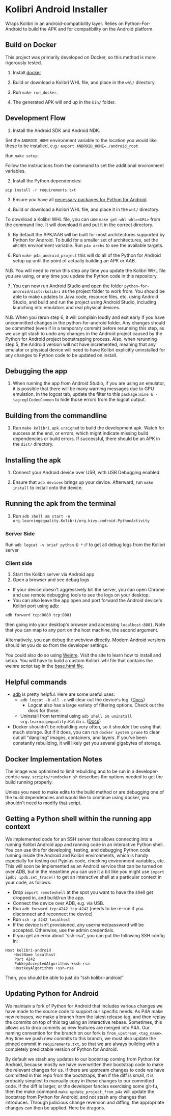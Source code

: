 # Kolibri Android Installer

Wraps Kolibri in an android-compatibility layer. Relies on Python-For-Android to build the APK and for compatibility on the Android platform.

## Build on Docker

This project was primarily developed on Docker, so this method is more rigorously tested.

1. Install [docker](https://www.docker.com/community-edition)

2. Build or download a Kolibri WHL file, and place in the `whl/` directory.

3. Run `make run_docker`.

4. The generated APK will end up in the `bin/` folder.

## Development Flow

1. Install the Android SDK and Android NDK.

Set the `ANDROID_HOME` environment variable to the location you would like these to be installed, e.g.:
`export ANDROID_HOME=./android_root`

Run `make setup`.

Follow the instructions from the command to set the additional environment variables.

2. Install the Python dependencies:

`pip install -r requirements.txt`

3. Ensure you have all [necessary packages for Python for Android](https://python-for-android.readthedocs.io/en/latest/quickstart/#installing-dependencies).

4. Build or download a Kolibri WHL file, and place it in the `whl/` directory.

To download a Kolibri WHL file, you can use `make get-whl whl=<URL>` from the command line. It will download it and put it in the correct directory.

5. By default the APK/AAB will be built for most architectures supported by Python for Android. To build for a smaller set of architectures, set the `ARCHES` environment variable. Run `p4a archs` to see the available targets.

6. Run `make p4a_android_project` this will do all of the Python for Android setup up until the point of actually building an APK or AAB.

N.B. You will need to rerun this step any time you update the Kolibri WHL file you are using, or any time you update the Python code in this repository.

7. You can now run Android Studio and open the folder `python-for-android/dists/kolibri` as the project folder to work from. You should be able to make updates to Java code, resource files, etc. using Android Studio, and build and run the project using Android Studio, including launching into emulators and real physical devices.

N.B. When you rerun step 6, it will complain loudly and exit early if you have uncommitted changes in the python-for-android folder. Any changes should be committed (even if in a temporary commit) before rerunning this step, as we use git stash to undo any changes in the Android project caused by the Python for Android project bootstrapping process. Also, when rerunning step 5, the Android version will not have incremented, meaning that any emulator or physical device will need to have Kolibri explicitly uninstalled for any changes to Python code to be updated on install.

## Debugging the app

1. When running the app from Android Studio, if you are using an emulator, it is possible that there will be many warning messages due to GPU emulation. In the logcat tab, update the filter to this `package:mine & -tag:eglCodecCommon` to hide those errors from the logcat output.

## Building from the commandline

1. Run `make kolibri.apk.unsigned` to build the development apk. Watch for success at the end, or errors, which might indicate missing build dependencies or build errors. If successful, there should be an APK in the `dist/` directory.

## Installing the apk
1. Connect your Android device over USB, with USB Debugging enabled.

2. Ensure that `adb devices` brings up your device. Afterward, run `make install` to install onto the device.


## Running the apk from the terminal

1. Run `adb shell am start -n org.learningequality.Kolibri/org.kivy.android.PythonActivity`

### Server Side
Run `adb logcat -v brief python:D *:F` to get all debug logs from the Kolibri server

### Client side
1. Start the Kolibri server via Android app
2. Open a browser and see debug logs
  - If your device doesn't aggressively kill the server, you can open Chrome and use remote debugging tools to see the logs on your desktop.
  - You can also leave the app open and port forward the Android device's Kolibri port using [adb](https://developer.android.com/studio/command-line/adb#forwardports):
  ```
  adb forward tcp:8080 tcp:8081
  ```
  then going into your desktop's browser and accessing `localhost:8081`. Note that you can map to any port on the host machine, the second argument.

Alternatively, you can debug the webview directly. Modern Android versions should let you do so from the developer settings.

You could also do so using [Weinre](https://people.apache.org/~pmuellr/weinre/docs/latest/Home.html). Visit the site to learn how to install and setup. You will have to build a custom Kolibri .whl file that contains the weinre script tag in the [base.html file](https://github.com/learningequality/kolibri/blob/develop/kolibri/core/templates/kolibri/base.html).


## Helpful commands
- [adb](https://developer.android.com/studio/command-line/adb) is pretty helpful. Here are some useful uses:
  - `adb logcat -b all -c` will clear out the device's log. ([Docs](https://developer.android.com/studio/command-line/logcat))
    - Logcat also has a large variety of filtering options. Check out the docs for those.
  - Uninstall from terminal using `adb shell pm uninstall org.learningequality.Kolibri`. ([Docs](https://developer.android.com/studio/command-line/adb#pm))
- Docker shouldn't be rebuilding very often, so it shouldn't be using that much storage. But if it does, you can run `docker system prune` to clear out all "dangling" images, containers, and layers. If you've been constantly rebuilding, it will likely get you several gigabytes of storage.

## Docker Implementation Notes
The image was optimized to limit rebuilding and to be run in a developer-centric way. `scripts/rundocker.sh` describes the options needed to get the build running properly.

Unless you need to make edits to the build method or are debugging one of the build dependencies and would like to continue using docker, you shouldn't need to modify that script.

## Getting a Python shell within the running app context

We implemented code for an SSH server that allows connecting into a running Kolibri Android app and running code in an interactive Python shell. You can use this for developing, testing, and debugging Python code running inside the Android and Kolibri environments, which is handy especially for testing out Pyjnius code, checking environment variables, etc. This will soon be implemented as an Android service that can be turned on over ADB, but in the meantime you can use it a bit like you might use `import ipdb; ipdb.set_trace()` to get an interactive shell at a particular context in your code, as follows:

- Drop `import remoteshell` at the spot you want to have the shell get dropped in, and build/run the app.
- Connect the device over ADB, e.g. via USB.
- Run `adb forward tcp:4242 tcp:4242` (needs to be re-run if you disconnect and reconnect the device)
- Run `ssh -p 4242 localhost`
- If the device isn’t provisioned, any username/password will be accepted. Otherwise, use the admin credentials.
- If you get an error about “ssh-rsa”, you can put the following SSH config in:
```
Host kolibri-android
    HostName localhost
    Port 4242
    PubkeyAcceptedAlgorithms +ssh-rsa
    HostkeyAlgorithms +ssh-rsa
```
Then, you should be able to just do “ssh kolibri-android”

## Updating Python for Android

We maintain a fork of Python for Android that includes various changes we have made to the source code to support our specific needs. As P4A make new releases, we make a branch from the latest release tag, and then replay the commits on top of this tag using an interactive rebase. Sometimes, this allows us to drop commits as new features are merged into P4A. Our naming convention for the branch on our fork is `from_upstream_<tag_name>`. Any time we push new commits to this branch, we must also update the pinned commit in `requirements.txt`, so that we are always building with a completely predictable version of Python for Android.

By default we stash any updates to our bootstrap coming from Python for Android, because mostly we have overwritten their bootstrap code to make the relevant changes for us. If there are upstream changes to code we have committed in this repo from the bootstraps, then if the diff is small, it is probably simplest to manually copy in these changes to our committed code. If the diff is larger, or the developer fancies exercising some git-fu, then the make command `make update_project_from_p4a` will update the bootstrap from Python for Android, and not stash any changes that introduces. Through judicious change reversion and diffing, the appropriate changes can then be applied. Here be dragons.
